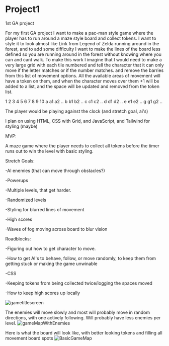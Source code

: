# Project1
1st GA project

For my first GA project I want to make a pac-man style game where the player has to run around a maze style board and collect tokens. I want to style it to look almost like Link from Legend of Zelda running around in the forest, and to add some difficulty I want to make the lines of the board less defined so you are running around in the forest without knowing where you can and cant walk.
To make this work I imagine that I would need to make a very large grid with each tile numbered and tell the character that it can only move if the letter matches or if the number matches. and remove the barries from this list of movement options. All the available areas of movement will have a token on them, and when the character moves over them +1 will be added to a list, and the space will be updated and removed from the token list.

  1  2  3  4  5  6  7  8  9  10
a a1 a2 ..
b b1 b2 ..
c c1 c2 ..
d d1 d2 ..
e e1 e2 ..
g g1 g2 ..


The player would be playing against the clock (and stretch goal, ai's)

I plan on using HTML, CSS with Grid, and JavaScript, and Tailwind for styling (maybe)

MVP:

A maze game where the player needs to collect all tokens before the timer runs out to win the level with basic styling.

Stretch Goals:

-AI enemies (that can move through obstacles?)

-Powerups

-Multiple levels, that get harder.

-Randomized levels

-Styling for blurred lines of movement

-High scores

-Waves of fog moving across board to blur vision


Roadblocks:

-Figuring out how to get character to move.

-How to get AI's to behave, follow, or move randomly, to keep them from getting stuck or making the game unwinable

-CSS

-Keeping tokens from being collected twice/logging the spaces moved 

-How to keep high scores up locally





![gametitlescreen](https://user-images.githubusercontent.com/63885329/118312782-bc339500-b4a6-11eb-8e12-1c7eff67f7a6.jpg)

The enemies will move slowly and most will probably move in random directions, with one actively following.
Will probably have less enemies per level.
![gameMapWithEnemies](https://user-images.githubusercontent.com/63885329/118312788-be95ef00-b4a6-11eb-893c-395aea915bbb.jpg)


Here is what the board will look like, with better looking tokens and filling all movement board spots
![BasicGameMap](https://user-images.githubusercontent.com/63885329/118312793-bfc71c00-b4a6-11eb-868d-39a8cfe94c33.jpg)



















